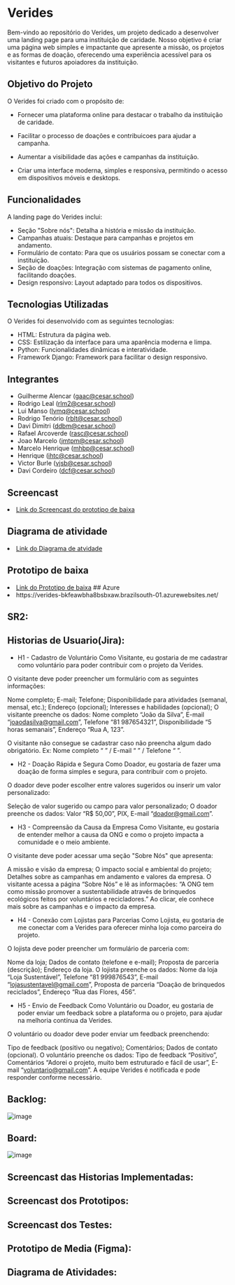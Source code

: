 # Verides  
Bem-vindo ao repositório do Verides, um projeto dedicado a desenvolver uma landing page para uma instituição de caridade. Nosso objetivo é criar uma página web simples e impactante que apresente a missão, os projetos e as formas de doação, oferecendo uma experiência acessível para os visitantes e futuros apoiadores da instituição.

## Objetivo do Projeto
O Verides foi criado com o propósito de:

- Fornecer uma plataforma online para destacar o trabalho da instituição de caridade.

- Facilitar o processo de doações e contribuicoes para ajudar a campanha.

- Aumentar a visibilidade das ações e campanhas da instituição.
- Criar uma interface moderna, simples e responsiva, permitindo o acesso em dispositivos móveis e desktops.

## Funcionalidades
A landing page do Verides inclui:

- Seção "Sobre nós": Detalha a história e missão da instituição.
- Campanhas atuais: Destaque para campanhas e projetos em andamento.
- Formulário de contato: Para que os usuários possam se conectar com a instituição.
- Seção de doações: Integração com sistemas de pagamento online, facilitando doações.
- Design responsivo: Layout adaptado para todos os dispositivos.

## Tecnologias Utilizadas
O Verides foi desenvolvido com as seguintes tecnologias:

- HTML: Estrutura da página web.
- CSS: Estilização da interface para uma aparência moderna e limpa.
- Python: Funcionalidades dinâmicas e interatividade.
- Framework Django: Framework para facilitar o design responsivo.

## Integrantes
- Guilherme Alencar (gaac@cesar.school)
- Rodrigo Leal (rlm2@cesar.school)
- Lui Manso (lvmq@cesar.school)
- Rodrigo Tenório (rblt@cesar.school)
- Davi Dimitri (ddbm@cesar.school)
- Rafael Arcoverde (rasc@cesar.school)
- Joao Marcelo (jmtpm@cesar.school)
- Marcelo Henrique (mhbp@cesar.school)
- Henrique (ihtc@cesar.school)
- Victor Burle (vjsb@cesar.school)
- Davi Cordeiro (dcf@cesar.school)

## Screencast
<li>
    <a  href="https://youtu.be/337N2ereM58"
      >Link do Screencast do prototipo de baixa</a
    > 

    
## Diagrama de atividade
<li>
    <a  href="https://lucid.app/lucidchart/632ed730-3db3-49e5-83eb-c1153e70f213/edit?viewport_loc=-410%2C-1206%2C1902%2C2694%2C0_0&invitationId=inv_429d7c32-6f27-4100-b68a-892b44706114"
      >Link do Diagrama de atvidade</a
    > 

    
## Prototipo de baixa
<li>
    <a  href="https://www.figma.com/design/2LlGkX0xLCGfbEJURhnb9z/Verides?node-id=0-1&node-type=canvas&t=CCy4xvRwaeN6yE9y-0"
      >Link do Prototipo de baixa</a
    > 
## Azure
<li>
    https://verides-bkfeawbha8bsbxaw.brazilsouth-01.azurewebsites.net/
</li>

## SR2:

## Historias de Usuario(Jira):

- H1 - Cadastro de Voluntário 
Como Visitante, eu gostaria de me cadastrar como voluntário para poder contribuir com o projeto da Verides.

O visitante deve poder preencher um formulário com as seguintes informações:

Nome completo;
E-mail;
Telefone;
Disponibilidade para atividades (semanal, mensal, etc.);
Endereço (opcional);
Interesses e habilidades (opcional);
O visitante preenche os dados: Nome completo “João da Silva”, E-mail “joaodasilva@gmail.com”, Telefone “81 987654321”, Disponibilidade “5 horas semanais”, Endereço “Rua A, 123”.

O visitante não consegue se cadastrar caso não preencha algum dado obrigatório. Ex: Nome completo “ ” / E-mail “ ” / Telefone “ ”.


- H2 - Doação Rápida e Segura
Como Doador, eu gostaria de fazer uma doação de forma simples e segura, para contribuir com o projeto.

O doador deve poder escolher entre valores sugeridos ou inserir um valor personalizado:

Seleção de valor sugerido ou campo para valor personalizado;
O doador preenche os dados: Valor “R$ 50,00”, PIX, E-mail “doador@gmail.com”.

- H3 - Compreensão da Causa da Empresa
Como Visitante, eu gostaria de entender melhor a causa da ONG e como o projeto impacta a comunidade e o meio ambiente.

O visitante deve poder acessar uma seção "Sobre Nós" que apresenta:

A missão e visão da empresa;
O impacto social e ambiental do projeto;
Detalhes sobre as campanhas em andamento e valores da empresa.
O visitante acessa a página “Sobre Nós” e lê as informações: “A ONG tem como missão promover a sustentabilidade através de brinquedos ecológicos feitos por voluntários e recicladores.” Ao clicar, ele conhece mais sobre as campanhas e o impacto da empresa.

- H4 - Conexão com Lojistas para Parcerias
Como Lojista, eu gostaria de me conectar com a Verides para oferecer minha loja como parceira do projeto.

O lojista deve poder preencher um formulário de parceria com:

Nome da loja;
Dados de contato (telefone e e-mail);
Proposta de parceria (descrição);
Endereço da loja.
O lojista preenche os dados: Nome da loja “Loja Sustentável”, Telefone “81 999876543”, E-mail “lojasustentavel@gmail.com”, Proposta de parceria “Doação de brinquedos reciclados”, Endereço “Rua das Flores, 456”.

- H5 - Envio de Feedback
Como Voluntário ou Doador, eu gostaria de poder enviar um feedback sobre a plataforma ou o projeto, para ajudar na melhoria contínua da Verides.

O voluntário ou doador deve poder enviar um feedback preenchendo:

Tipo de feedback (positivo ou negativo);
Comentários;
Dados de contato (opcional).
O voluntário preenche os dados: Tipo de feedback “Positivo”, Comentários “Adorei o projeto, muito bem estruturado e fácil de usar”, E-mail “voluntario@gmail.com”. A equipe Verides é notificada e pode responder conforme necessário.

## Backlog: 
![image](https://github.com/user-attachments/assets/d9a2f544-35e6-46b1-85ea-b0c34006b2f8)

## Board:
![image](https://github.com/user-attachments/assets/4c741994-2130-4dbf-bf8f-3bb2d4af895e)


## Screencast das Historias Implementadas:

## Screencast dos Prototipos:

## Screencast dos Testes: 

## Prototipo de Media (Figma):

## Diagrama de Atividades:

